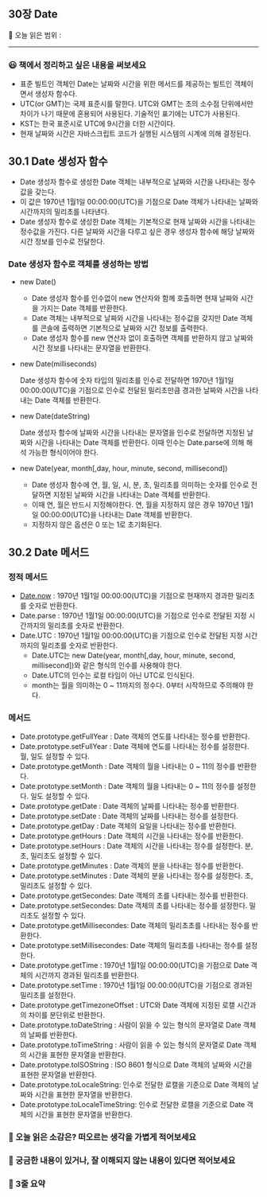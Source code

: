 ## 30장 Date

🔖 오늘 읽은 범위 : 

---

### 😃 책에서 정리하고 싶은 내용을 써보세요

- 표준 빌트인 객체인 Date는 날짜와 시간을 위한 메서드를 제공하는 빌트인 객체이면서 생성자 함수다.
- UTC(or GMT)는 국제 표준시를 말한다. UTC와 GMT는 초의 소수점 단위에서만 차이가 나기 때문에 혼용되어 사용된다. 기술적인 표기에는 UTC가 사용된다.
- KST는 한국 표준시로 UTC에 9시간을 더한 시간이다.
- 현재 날짜와 시간은 자바스크립트 코드가 실행된 시스템의 시계에 의해 결정된다.

## 30.1 Date 생성자 함수

- Date 생성자 함수로 생성한 Date 객체는 내부적으로 날짜와 시간을 나타내는 정수값을 갖는다.
- 이 값은 1970년 1월1일 00:00:00(UTC)을 기점으로 Date 객체가 나타내는 날짜와 시간까지의 밀리초를 나타낸다.
- Date 생성자 함수로 생성한 Date 객체는 기본적으로 현재 날짜와 시간을 나타내는 정수값을 가진다. 다른 날짜와 시간을 다루고 싶은 경우 생성자 함수에 해당 날짜와 시간 정보를 인수로 전달한다.

### Date 생성자 함수로 객체를 생성하는 방법

- new Date()
    - Date 생성자 함수를 인수없이 new 연산자와 함께 호출하면 현재 날짜와 시간을 가지는 Date 객체를 반환한다.
    - Date 객체는 내부적으로 날짜와 시간을 나타내는 정수값을 갖지만 Date 객체를 콘솔에 출력하면 기본적으로 날짜와 시간 정보를 출력한다.
    - Date 생성자 함수를 new 연산자 없이 호출하면 객체를 반환하지 않고 날짜와 시간 정보를 나타내는 문자열을 반환한다.
- new Date(milliseconds)
    
    Date 생성자 함수에 숫자 타입의 밀리초를 인수로 전달하면 1970년 1월1일 00:00:00(UTC)을 기점으로 인수로 전달된 밀리초만큼 경과한 날짜와 시간을 나타내는 Date 객체를 반환한다. 
    
- new Date(dateString)
    
    Date 생성자 함수에 날짜와 시간을 나타내는 문자열을 인수로 전달하면 지정된 날짜와 시간을 나타내는 Date 객체를 반환한다. 이때 인수는 Date.parse에 의해 해석 가능한 형식이어야 한다.
    
- new Date(year, month[,day, hour, minute, second, millisecond])
    - Date 생성자 함수에 연, 월, 일, 시, 분, 초, 밀리초를 의미하는 숫자를 인수로 전달하면 지정된 날짜와 시간을 나타내는 Date 객체를 반환한다.
    - 이때 연, 월은 반드시 지정해야한다. 연, 월을 지정하지 않은 경우  1970년 1월1일 00:00:00(UTC)을 나타내는 Date 객체를 반환한다.
    - 지정하지 않은 옵션은 0 또는 1로 초기화된다.

## 30.2 Date 메서드

### 정적 메서드

- [Date.now](http://Date.now) :  1970년 1월1일 00:00:00(UTC)을 기점으로 현재까지 경과한 밀리초를 숫자로 반환한다.
- Date.parse :  1970년 1월1일 00:00:00(UTC)을 기점으로 인수로 전달된 지정 시간까지의 밀리초를 숫자로 반환한다.
- Date.UTC :  1970년 1월1일 00:00:00(UTC)을 기점으로 인수로 전달된 지정 시간까지의 밀리초를 숫자로 반환한다.
    - Date.UTC는 new Date(year, month[,day, hour, minute, second, millisecond])와 같은 형식의 인수를 사용해야 한다.
    - Date.UTC의 인수는 로컬 타임이 아닌 UTC로 인식된다.
    - month는 월을 의미하는 0 ~ 11까지의 정수다. 0부터 시작하므로 주의해야 한다.

### 메서드

- Date.prototype.getFullYear : Date 객체의 연도를 나타내는 정수를 반환한다.
- Date.prototype.setFullYear : Date 객체에 연도를 나타내는 정수를 설정한다. 월, 일도 설정할 수 있다.
- Date.prototype.getMonth : Date 객체의 월을 나타내는 0 ~ 11의 정수를 반환한다.
- Date.prototype.setMonth : Date 객체의 월을 나타내는 0 ~ 11의 정수를 설정한다. 일도 설정할 수 있다.
- Date.prototype.getDate : Date 객체의 날짜를 나타내는 정수를 반환한다.
- Date.prototype.setDate : Date 객체의 날짜를 나타내는 정수를 설정한다.
- Date.prototype.getDay : Date 객체의 요일을 나타내는 정수를 반환한다.
- Date.prototype.getHours : Date 객체의 시간을 나타내는 정수를 반환한다.
- Date.prototype.setHours : Date 객체의 시간을 나타내는 정수를 설정한다. 분, 초, 밀리초도 설정할 수 있다.
- Date.prototype.getMinutes : Date 객체의 분을 나타내는 정수를 반환한다.
- Date.prototype.setMinutes : Date 객체의 분을 나타내는 정수를 설정한다. 초, 밀리초도 설정할 수 있다.
- Date.prototype.getSecondes: Date 객체의 초를 나타내는 정수를 반환한다.
- Date.prototype.setSecondes: Date 객체의 초를 나타내는 정수를 설정한다. 밀리초도 설정할 수 있다.
- Date.prototype.getMillisecondes: Date 객체의 밀리초초를 나타내는 정수를 반환한다.
- Date.prototype.setMillisecondes: Date 객체의 밀리초를 나타내는 정수를 설정한다.
- Date.prototype.getTime : 1970년 1월1일 00:00:00(UTC)을 기점으로 Date 객체의 시간까지 경과된 밀리초를 반환한다.
- Date.prototype.setTime : 1970년 1월1일 00:00:00(UTC)을 기점으로 경과된 밀리초를 설정한다.
- Date.prototype.getTimezoneOffset : UTC와 Date 객체에 지정된 로캘 시간과의 차이를 분단위로 반환한다.
- Date.prototype.toDateString : 사람이 읽을 수 있는 형식의 문자열로 Date 객체의 날짜를 반환한다.
- Date.prototype.toTimeString : 사람이 읽을 수 있는 형식의 문자열로 Date 객체의 시간을 표현한 문자열을 반환한다.
- Date.prototype.toISOString : ISO 8601 형식으로 Date 객체의 날짜와 시간을 표현한 문자열을 반환한다.
- Date.prototype.toLocaleString: 인수로 전달한 로캘을 기준으로 Date 객체의 날짜와 시간을 표현한 문자열을 반환한다.
- Date.prototype.toLocaleTimeString: 인수로 전달한 로캘을 기준으로 Date 객체의 시간을 표현한 문자열을 반환한다.

### 🤔 오늘 읽은 소감은? 떠오르는 생각을 가볍게 적어보세요

### 🔎 궁금한 내용이 있거나, 잘 이해되지 않는 내용이 있다면 적어보세요

### 📝 3줄 요약
